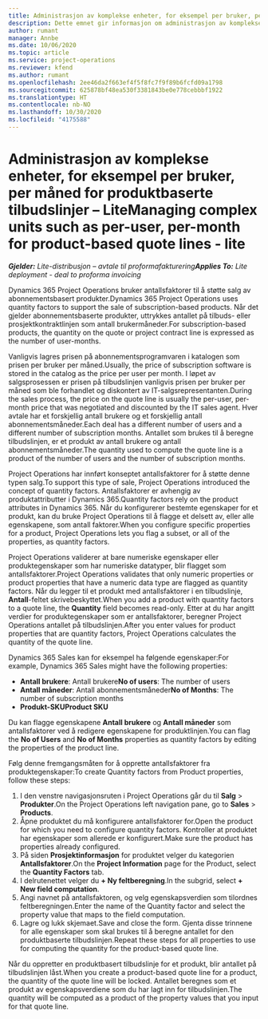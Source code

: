 ```yaml
---
title: Administrasjon av komplekse enheter, for eksempel per bruker, per måned for produktbaserte tilbudslinjer – Lite
description: Dette emnet gir informasjon om administrasjon av komplekse enheter for produktbaserte tilbudslinjer.
author: rumant
manager: Annbe
ms.date: 10/06/2020
ms.topic: article
ms.service: project-operations
ms.reviewer: kfend
ms.author: rumant
ms.openlocfilehash: 2ee46da2f663ef4f5f8fc7f9f89b6fcfd09a1798
ms.sourcegitcommit: 625878bf48ea530f3381843be0e778cebbbf1922
ms.translationtype: HT
ms.contentlocale: nb-NO
ms.lasthandoff: 10/30/2020
ms.locfileid: "4175588"
---
```

# <a name="managing-complex-units-such-as-per-user-per-month-for-product-based-quote-lines---lite"></a><span data-ttu-id="96c51-103">Administrasjon av komplekse enheter, for eksempel per bruker, per måned for produktbaserte tilbudslinjer – Lite</span><span class="sxs-lookup"><span data-stu-id="96c51-103">Managing complex units such as per-user, per-month for product-based quote lines - lite</span></span>

<span data-ttu-id="96c51-104">_**Gjelder:** Lite-distribusjon – avtale til proformafakturering_</span><span class="sxs-lookup"><span data-stu-id="96c51-104">_**Applies To:** Lite deployment - deal to proforma invoicing_</span></span>

<span data-ttu-id="96c51-105">Dynamics 365 Project Operations bruker antallsfaktorer til å støtte salg av abonnementsbasert produkter.</span><span class="sxs-lookup"><span data-stu-id="96c51-105">Dynamics 365 Project Operations uses quantity factors to support the sale of subscription-based products.</span></span> <span data-ttu-id="96c51-106">Når det gjelder abonnementsbaserte produkter, uttrykkes antallet på tilbuds- eller prosjektkontraktlinjen som antall brukermåneder.</span><span class="sxs-lookup"><span data-stu-id="96c51-106">For subscription-based products, the quantity on the quote or project contract line is expressed as the number of user-months.</span></span>

<span data-ttu-id="96c51-107">Vanligvis lagres prisen på abonnementsprogramvaren i katalogen som prisen per bruker per måned.</span><span class="sxs-lookup"><span data-stu-id="96c51-107">Usually, the price of subscription software is stored in the catalog as the price per user per month.</span></span> <span data-ttu-id="96c51-108">I løpet av salgsprosessen er prisen på tilbudslinjen vanligvis prisen per bruker per måned som ble forhandlet og diskontert av IT-salgsrepresentanten.</span><span class="sxs-lookup"><span data-stu-id="96c51-108">During the sales process, the price on the quote line is usually the per-user, per-month price that was negotiated and discounted by the IT sales agent.</span></span> <span data-ttu-id="96c51-109">Hver avtale har et forskjellig antall brukere og et forskjellig antall abonnementsmåneder.</span><span class="sxs-lookup"><span data-stu-id="96c51-109">Each deal has a different number of users and a different number of subscription months.</span></span> <span data-ttu-id="96c51-110">Antallet som brukes til å beregne tilbudslinjen, er et produkt av antall brukere og antall abonnementsmåneder.</span><span class="sxs-lookup"><span data-stu-id="96c51-110">The quantity used to compute the quote line is a product of the number of users and the number of subscription months.</span></span>

<span data-ttu-id="96c51-111">Project Operations har innført konseptet antallsfaktorer for å støtte denne typen salg.</span><span class="sxs-lookup"><span data-stu-id="96c51-111">To support this type of sale, Project Operations introduced the concept of quantity factors.</span></span> <span data-ttu-id="96c51-112">Antallsfaktorer er avhengig av produktattributter i Dynamics 365.</span><span class="sxs-lookup"><span data-stu-id="96c51-112">Quantity factors rely on the product attributes in Dynamics 365.</span></span> <span data-ttu-id="96c51-113">Når du konfigurerer bestemte egenskaper for et produkt, kan du bruke Project Operations til å flagge et delsett av, eller alle egenskapene, som antall faktorer.</span><span class="sxs-lookup"><span data-stu-id="96c51-113">When you configure specific properties for a product, Project Operations lets you flag a subset, or all of the properties, as quantity factors.</span></span>

<span data-ttu-id="96c51-114">Project Operations validerer at bare numeriske egenskaper eller produktegenskaper som har numeriske datatyper, blir flagget som antallsfaktorer.</span><span class="sxs-lookup"><span data-stu-id="96c51-114">Project Operations validates that only numeric properties or product properties that have a numeric data type are flagged as quantity factors.</span></span> <span data-ttu-id="96c51-115">Når du legger til et produkt med antallsfaktorer i en tilbudslinje, **Antall**-feltet skrivebeskyttet.</span><span class="sxs-lookup"><span data-stu-id="96c51-115">When you add a product with quantity factors to a quote line, the **Quantity** field becomes read-only.</span></span> <span data-ttu-id="96c51-116">Etter at du har angitt verdier for produktegenskaper som er antallsfaktorer, beregner Project Operations antallet på tilbudslinjen.</span><span class="sxs-lookup"><span data-stu-id="96c51-116">After you enter values for product properties that are quantity factors, Project Operations calculates the quantity of the quote line.</span></span>

<span data-ttu-id="96c51-117">Dynamics 365 Sales kan for eksempel ha følgende egenskaper:</span><span class="sxs-lookup"><span data-stu-id="96c51-117">For example, Dynamics 365 Sales might have the following properties:</span></span>

- <span data-ttu-id="96c51-118">**Antall brukere**: Antall brukere</span><span class="sxs-lookup"><span data-stu-id="96c51-118">**No of users**: The number of users</span></span>
- <span data-ttu-id="96c51-119">**Antall måneder**: Antall abonnementsmåneder</span><span class="sxs-lookup"><span data-stu-id="96c51-119">**No of Months**: The number of subscription months</span></span>
- <span data-ttu-id="96c51-120">**Produkt-SKU**</span><span class="sxs-lookup"><span data-stu-id="96c51-120">**Product SKU**</span></span>

<span data-ttu-id="96c51-121">Du kan flagge egenskapene **Antall brukere** og **Antall måneder** som antallsfaktorer ved å redigere egenskapene for produktlinjen.</span><span class="sxs-lookup"><span data-stu-id="96c51-121">You can flag the **No of Users** and **No of Months** properties as quantity factors by editing the properties of the product line.</span></span>

<span data-ttu-id="96c51-122">Følg denne fremgangsmåten for å opprette antallsfaktorer fra produktegenskaper:</span><span class="sxs-lookup"><span data-stu-id="96c51-122">To create Quantity factors from Product properties, follow these steps:</span></span>

1. <span data-ttu-id="96c51-123">I den venstre navigasjonsruten i Project Operations går du til **Salg** > **Produkter**.</span><span class="sxs-lookup"><span data-stu-id="96c51-123">On the Project Operations left navigation pane, go to **Sales** > **Products**.</span></span>
2. <span data-ttu-id="96c51-124">Åpne produktet du må konfigurere antallsfaktorer for.</span><span class="sxs-lookup"><span data-stu-id="96c51-124">Open the product for which you need to configure quantity factors.</span></span> <span data-ttu-id="96c51-125">Kontroller at produktet har egenskaper som allerede er konfigurert.</span><span class="sxs-lookup"><span data-stu-id="96c51-125">Make sure the product has properties already configured.</span></span>
3. <span data-ttu-id="96c51-126">På siden **Prosjektinformasjon** for produktet velger du kategorien **Antallsfaktorer**.</span><span class="sxs-lookup"><span data-stu-id="96c51-126">On the **Project Information** page for the Product, select the **Quantity Factors** tab.</span></span>
4. <span data-ttu-id="96c51-127">I delrutenettet velger du **+ Ny feltberegning**.</span><span class="sxs-lookup"><span data-stu-id="96c51-127">In the subgrid, select **+ New field computation**.</span></span>
5. <span data-ttu-id="96c51-128">Angi navnet på antallsfaktoren, og velg egenskapsverdien som tilordnes feltberegningen.</span><span class="sxs-lookup"><span data-stu-id="96c51-128">Enter the name of the Quantity factor and select the property value that maps to the field computation.</span></span>
6. <span data-ttu-id="96c51-129">Lagre og lukk skjemaet.</span><span class="sxs-lookup"><span data-stu-id="96c51-129">Save and close the form.</span></span> <span data-ttu-id="96c51-130">Gjenta disse trinnene for alle egenskaper som skal brukes til å beregne antallet for den produktbaserte tilbudslinjen.</span><span class="sxs-lookup"><span data-stu-id="96c51-130">Repeat these steps for all properties to use for computing the quantity for the product-based quote line.</span></span>

<span data-ttu-id="96c51-131">Når du oppretter en produktbasert tilbudslinje for et produkt, blir antallet på tilbudslinjen låst.</span><span class="sxs-lookup"><span data-stu-id="96c51-131">When you create a product-based quote line for a product, the quantity of the quote line will be locked.</span></span> <span data-ttu-id="96c51-132">Antallet beregnes som et produkt av egenskapsverdiene som du har lagt inn for tilbudslinjen.</span><span class="sxs-lookup"><span data-stu-id="96c51-132">The quantity will be computed as a product of the property values that you input for that quote line.</span></span>
